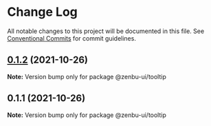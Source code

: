# Change Log

All notable changes to this project will be documented in this file.
See [Conventional Commits](https://conventionalcommits.org) for commit guidelines.

## [0.1.2](https://github.com/KodepandaID/zenbu-ui/compare/@zenbu-ui/tooltip@0.1.1...@zenbu-ui/tooltip@0.1.2) (2021-10-26)

**Note:** Version bump only for package @zenbu-ui/tooltip





## 0.1.1 (2021-10-26)

**Note:** Version bump only for package @zenbu-ui/tooltip
